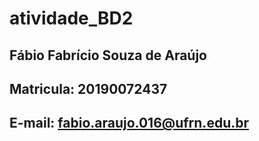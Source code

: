 # atividade_BD2

## Fábio Fabrício Souza de Araújo
## Matricula: 20190072437
## E-mail: fabio.araujo.016@ufrn.edu.br  

